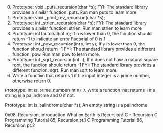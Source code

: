 0. Prototype: void _puts_recursion(char *s);
FYI: The standard library provides a similar function: puts. Run man puts to learn more
1. Prototype: void _print_rev_recursion(char *s);
2. Prototype: int _strlen_recursion(char *s);
FYI: The standard library provides a similar function: strlen. Run man strlen to learn more
3. Prototype: int factorial(int n);
If n is lower than 0, the function should return -1 to indicate an error
Factorial of 0 is 1
4. Prototype: int _pow_recursion(int x, int y);
If y is lower than 0, the function should return -1
FYI: The standard library provides a different function: pow. Run man pow to learn more.
5. Prototype: int _sqrt_recursion(int n);
If n does not have a natural square root, the function should return -1
FYI: The standard library provides a different function: sqrt. Run man sqrt to learn more.
6. Write a function that returns 1 if the input integer is a prime number, otherwise return 0.

Prototype: int is_prime_number(int n);
7. Write a function that returns 1 if a string is a palindrome and 0 if not.

Prototype: int is_palindrome(char *s);
An empty string is a palindrome

0x08. Recursion, introduction
What on Earth is Recursion?
C - Recursion
C Programming Tutorial 85, Recursion pt.1
C Programming Tutorial 86, Recursion pt.2
